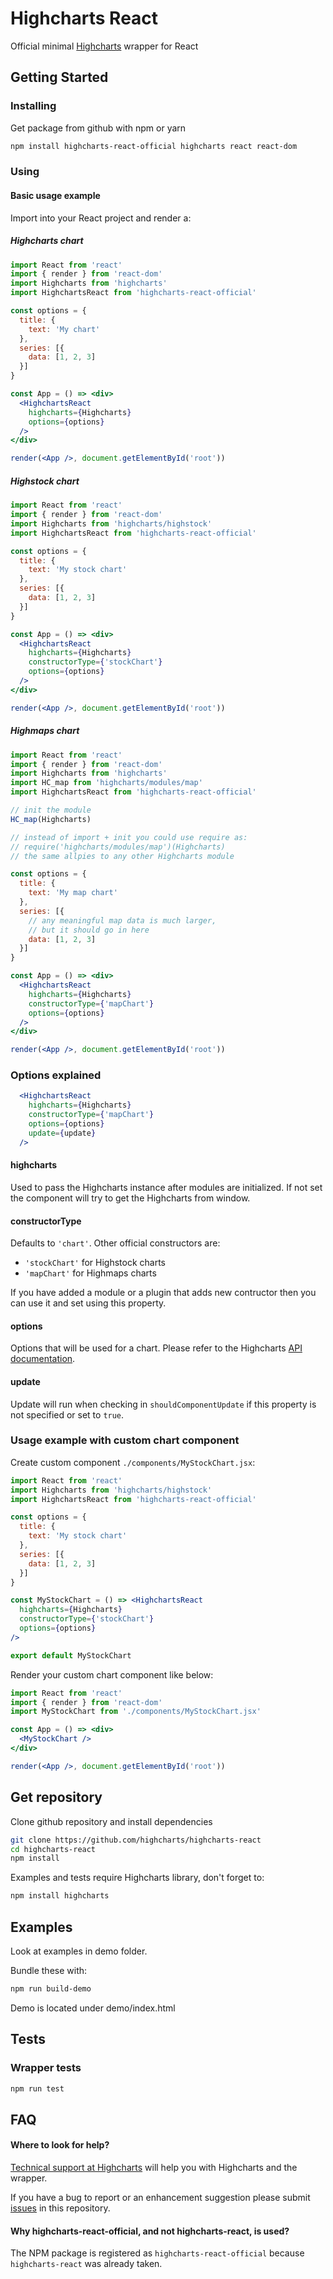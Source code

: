 # Highcharts React
Official minimal [Highcharts](https://www.highcharts.com/) wrapper for React

## Getting Started

### Installing

Get package from github with npm or yarn

```bash
npm install highcharts-react-official highcharts react react-dom
```

### Using

#### Basic usage example

Import into your React project and render a:

##### Highcharts chart

```jsx
import React from 'react'
import { render } from 'react-dom'
import Highcharts from 'highcharts'
import HighchartsReact from 'highcharts-react-official'

const options = {
  title: {
    text: 'My chart'
  },
  series: [{
    data: [1, 2, 3]
  }]
}

const App = () => <div>
  <HighchartsReact
    highcharts={Highcharts}
    options={options}
  />
</div>

render(<App />, document.getElementById('root'))
```

##### Highstock chart

```jsx
import React from 'react'
import { render } from 'react-dom'
import Highcharts from 'highcharts/highstock'
import HighchartsReact from 'highcharts-react-official'

const options = {
  title: {
    text: 'My stock chart'
  },
  series: [{
    data: [1, 2, 3]
  }]
}

const App = () => <div>
  <HighchartsReact
    highcharts={Highcharts}
    constructorType={'stockChart'}
    options={options}
  />
</div>

render(<App />, document.getElementById('root'))
```

##### Highmaps chart

```jsx
import React from 'react'
import { render } from 'react-dom'
import Highcharts from 'highcharts'
import HC_map from 'highcharts/modules/map'
import HighchartsReact from 'highcharts-react-official'

// init the module
HC_map(Highcharts)

// instead of import + init you could use require as:
// require('highcharts/modules/map')(Highcharts)
// the same allpies to any other Highcharts module

const options = {
  title: {
    text: 'My map chart'
  },
  series: [{
    // any meaningful map data is much larger,
    // but it should go in here
    data: [1, 2, 3]
  }]
}

const App = () => <div>
  <HighchartsReact
    highcharts={Highcharts}
    constructorType={'mapChart'}
    options={options}
  />
</div>

render(<App />, document.getElementById('root'))
```

### Options explained

```jsx
  <HighchartsReact
    highcharts={Highcharts}
    constructorType={'mapChart'}
    options={options}
    update={update}
  />
```

#### highcharts

Used to pass the Highcharts instance after modules are initialized.
If not set the component will try to get the Highcharts from window.

#### constructorType

Defaults to `'chart'`. Other official constructors are:

- `'stockChart'` for Highstock charts
- `'mapChart'` for Highmaps charts

If you have added a module or a plugin that adds new contructor then you can use it and set using this property.

#### options

Options that will be used for a chart. Please refer to the Highcharts [API documentation](https://api.highcharts.com/highcharts/).

#### update

Update will run when checking in `shouldComponentUpdate` if this property is not specified or set to `true`.


### Usage example with custom chart component

Create custom component `./components/MyStockChart.jsx`:

```jsx
import React from 'react'
import Highcharts from 'highcharts/highstock'
import HighchartsReact from 'highcharts-react-official'

const options = {
  title: {
    text: 'My stock chart'
  },
  series: [{
    data: [1, 2, 3]
  }]
}

const MyStockChart = () => <HighchartsReact
  highcharts={Highcharts}
  constructorType={'stockChart'}
  options={options}
/>

export default MyStockChart
```

Render your custom chart component like below:

```jsx
import React from 'react'
import { render } from 'react-dom'
import MyStockChart from './components/MyStockChart.jsx'

const App = () => <div>
  <MyStockChart />
</div>

render(<App />, document.getElementById('root'))
```

## Get repository

Clone github repository and install dependencies

```bash
git clone https://github.com/highcharts/highcharts-react
cd highcharts-react
npm install
```

Examples and tests require Highcharts library, don't forget to:

```bash
npm install highcharts
```

## Examples

Look at examples in demo folder.

Bundle these with:

```bash
npm run build-demo
```

Demo is located under demo/index.html

## Tests

### Wrapper tests

```bash
npm run test
```

## FAQ

#### Where to look for help?

[Technical support at Highcharts](https://www.highcharts.com/support) will help you with Highcharts and the wrapper.

If you have a bug to report or an enhancement suggestion please submit [issues](https://github.com/highcharts/highcharts-react/issues) in this repository.

#### Why highcharts-react-official, and not highcharts-react, is used?

The NPM package is registered as `highcharts-react-official` because `highcharts-react` was already taken.

